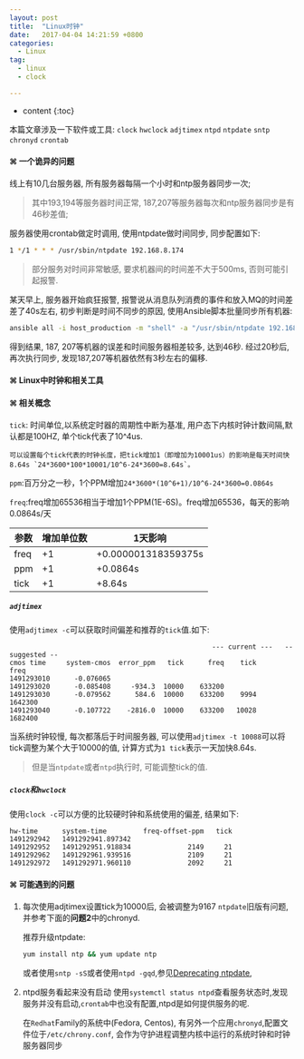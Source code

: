 ```yaml
---
layout: post
title:  "Linux时钟"
date:   2017-04-04 14:21:59 +0800
categories:
  - Linux
tag:
  - linux
  - clock

---
```


* content
{:toc}

本篇文章涉及一下软件或工具:
`clock` `hwclock` `adjtimex` `ntpd` `ntpdate` `sntp` `chronyd` `crontab`

#### ⌘ 一个诡异的问题

线上有10几台服务器, 所有服务器每隔一个小时和ntp服务器同步一次;

>其中193,194等服务器时间正常, 187,207等服务器每次和ntp服务器同步是有46秒差值;

服务器使用crontab做定时调用, 使用ntpdate做时间同步, 同步配置如下:
``` sh
1 */1 * * * /usr/sbin/ntpdate 192.168.8.174
```

>部分服务对时间非常敏感, 要求机器间的时间差不大于500ms, 否则可能引起报警.

某天早上, 服务器开始疯狂报警, 报警说从消息队列消费的事件和放入MQ的时间差差了40s左右, 初步判断是时间不同步的原因, 使用Ansible脚本批量同步所有机器:
``` sh
ansible all -i host_production -m "shell" -a "/usr/sbin/ntpdate 192.168.8.174"
```
得到结果, 187, 207等机器的误差和时间服务器相差较多, 达到46秒. 经过20秒后, 再次执行同步, 发现187,207等机器依然有3秒左右的偏移.

#### ⌘ Linux中时钟和相关工具

#### ⌘ 相关概念
`tick`: 时间单位,以系统定时器的周期性中断为基准, 用户态下内核时钟计数间隔,默认都是100HZ, 单个tick代表了10^4us.

    可以设置每个tick代表的时钟长度，把tick增加1（即增加为10001us）的影响是每天时间快8.64s `24*3600*100*10001/10^6-24*3600=8.64s`。

`ppm`:百万分之一秒，1个PPM增加`24*3600*(10^6+1)/10^6-24*3600=0.0864s`

`freq`:freq增加65536相当于增加1个PPM(1E-6S)。freq增加65536，每天的影响0.0864s/天

|参数|	增加单位数	|1天影响|
|---|---|---|
|freq	|+1	|+0.000001318359375s
|ppm|	+1	|+0.0864s
|tick|	+1	|+8.64s

##### `adjtimex`
使用`adjtimex -c`可以获取时间偏差和推荐的`tick`值.如下:
```
                                                  --- current ---   -- suggested --
cmos time     system-cmos  error_ppm   tick      freq    tick      freq
1491293010      -0.076065
1491293020      -0.085408     -934.3  10000    633200
1491293030      -0.079562      584.6  10000    633200    9994   1642300
1491293040      -0.107722    -2816.0  10000    633200   10028   1682400
```

 当系统时钟较慢, 每次都落后于时间服务器, 可以使用`adjtimex -t 10088`可以将tick调整为某个大于10000的值, 计算方式为`1 tick`表示一天加快8.64s.
>但是当`ntpdate`或者`ntpd`执行时, 可能调整tick的值.

##### `clock`和`hwclock`

使用`clock -c`可以方便的比较硬时钟和系统使用的偏差, 结果如下:
```
hw-time      system-time         freq-offset-ppm   tick
1491292942   1491292941.897342
1491292952   1491292951.918834              2149     21
1491292962   1491292961.939516              2109     21
1491292972   1491292971.960110              2092     21
```

#### ⌘ 可能遇到的问题
1. 每次使用adjtimex设置tick为10000后, 会被调整为9167
`ntpdate`旧版有问题,并参考下面的**问题2**中的chronyd.

    推荐升级ntpdate:
    ``` sh
    yum install ntp && yum update ntp
    ```

    或者使用`sntp -sS`或者使用`ntpd -gqd`,参见[Deprecating ntpdate](http://support.ntp.org/bin/view/Dev/DeprecatingNtpdate),

2. ntpd服务看起来没有启动
    使用`systemctl status ntpd`查看服务状态时,发现服务并没有启动,`crontab`中也没有配置,ntpd是如何提供服务的呢.

    在`Redhat`Family的系统中(Fedora, Centos), 有另外一个应用`chronyd`,配置文件位于`/etc/chrony.conf`, 会作为守护进程调整内核中运行的系统时钟和时钟服务器同步
